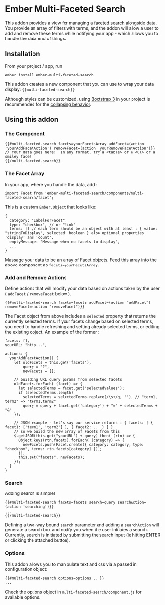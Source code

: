 # Ember Multi-Faceted Search

This addon provides a view for managing a [faceted search](https://en.wikipedia.org/wiki/Faceted_search) alongside data.  You provide an array of filters with terms, and the addon will allow a user to add and remove these terms while notifying your app - which allows you to handle the data end of things.

## Installation

From your project / app, run
```
ember install ember-multi-faceted-search
```

This addon creates a new component that you can use to wrap your data display: `{{multi-faceted-search}}`

Although styles can be customized, using [Bootstrap 3](http://getbootstrap.com/getting-started/) in your project is recommended for the [collapsing behavior](http://getbootstrap.com/javascript/#collapse).

## Using this addon

### The Component
```
{{#multi-faceted-search facets=yourFacetsArray addFacet=(action 'yourAddFacetAction') removeFacet=(action 'yourRemoveFacetAction')}}
// Your data goes here!  In any format, try a <table> or a <ul> or a smiley face!
{{/multi-faceted-search}}
```

### The Facet Array

In your app, where you handle the data, add :

```
import Facet from 'ember-multi-faceted-search/components/multi-faceted-search/facet';
```

This is a custom `Ember.Object` that looks like:

```
{
  category: "LabelForFacet",
  type: "checkbox", // or "link"
  terms: [] // each term should be an object with at least : { value: "stringToDisplay", selected: boolean } also optional properties 'display' and 'count',
  emptyMessage: "Message when no facets to display",
  ...
}
```

Massage your data to be an array of Facet objects.  Feed this array into the above component as `facets=yourFacetsArray`.

### Add and Remove Actions

Define actions that will modify your data based on actions taken by the user ( `addFacet` / `removeFacet` below ).

```
{{#multi-faceted-search facets=facets addFacet=(action "addFacet") removeFacet=(action "removeFacet")}}
```

The Facet object from above includes a `selected` property that returns the currently selected terms.  If your facets change based on selected terms, you need to handle refreshing and setting already selected terms, or editing the existing object.  An example of the former : 

```
facets: [],
yourURL: "http...",

actions: {
  yourAddFacetAction() {
    let oldFacets = this.get('facets'),
        query = "?",
        newFacets = [];

    // building URL query params from selected facets
    oldFacets.forEach( (facet) => {
      let selectedTerms = facet.get('selectedValues');
      if (selectedTerms.length)
        selectedTerms = selectedTerms.replace(/\s+/g, ''); // "term1, term2" => "term1,term2"
        query = query + facet.get('category') + "=" + selectedTerms + "&"
    });

    // JSON example - let's say our service returns : { facets: [ { facet1: ['term1', 'term2'] }, { facet2: ... } ] }
    // so we build the new array of Facets from this
    $.getJSON(this.get("yourURL") + query).then( (rtn) => {
      Object.keys(rtn.facets).forEach( (category) => {
        newFacets.push(Facet.create({ category: category, type: "checkbox", terms: rtn.facets[category] }));
      });
      this.set("facets", newFacets);
    });
  }
}
```

### Search

Adding search is simple!

```
{{#multi-faceted-search facets=facets search=query searchAction=(action 'searching')}}
...
{{/multi-faceted-search}}
```

Defining a two-way bound `search` parameter and adding a `searchAction` will generate a search box and notify you when the user initiates a search.  Currently, search is initiated by submitting the search input (ie hitting ENTER or clicking the attached button).

### Options

This addon allows you to manipulate text and css via a passed in configuration object:

```
{{#multi-faceted-search options=options ...}}
...
```

Check the options object in `multi-faceted-search/component.js` for available options.
